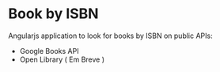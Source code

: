 # Book by ISBN

Angularjs application to look for books by ISBN on public APIs:

- Google Books API
- Open Library ( Em Breve )
